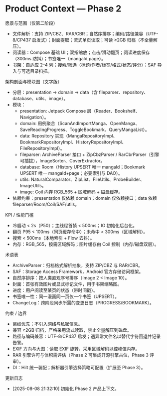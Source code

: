 # Product Context — Phase 2

愿景与范围（仅第二阶段）

- 文件解析：支持 ZIP/CBZ、RAR/CBR；自然序排序；编码/路径兼容（UTF-8/CP437 启发式）；封面提取；流式单页读取；可读 ≥2GB 归档（不全量解压）。
- 阅读器：Compose 基础 UI；双指缩放；点击/滑动翻页；阅读进度保存（300ms 防抖）；书签唯一（mangaId,page）。
- 书架：自适应 2–4 列；搜索/筛选（标题/作者/标签/格式/状态/评分）；SAF 导入与可选目录扫描。

架构剖面与模块图（文字版）

- 分层：presentation → domain → data（含 fileparser、repository、database、utils、image）。
- 模块：
  - presentation: Jetpack Compose 层（Reader、Bookshelf、Navigation）。
  - domain: 用例聚合（ScanAndImportManga、OpenManga、SaveReadingProgress、ToggleBookmark、QueryMangaList）。
  - data: Repository 实现（MangaRepositoryImpl、BookmarkRepositoryImpl、HistoryRepositoryImpl、FileRepositoryImpl）。
  - fileparser: ArchiveParser 接口 + ZipCbzParser / RarCbrParser（引擎可插拔），ImageSorter、CoverExtractor。
  - database: Room（History UPSERT 唯一 mangaId；Bookmark UPSERT 唯一 mangaId+page；必要索引与 DAO）。
  - utils: NaturalComparator、ZipList、FileUtils、ProbeBuilder、ImageUtils。
  - image: Coil 内存 RGB_565 + 区域解码 + 磁盘缓存。
- 依赖约束：presentation 仅依赖 domain；domain 仅依赖接口；data 依赖 fileparser/Room/Coil/SAF/utils。

KPI / 性能门槛

- 冷启动 < 2s（P50）；主线程首帧 < 500ms；IO 初始化后台化。
- 翻页 P95 < 100ms（同页缓存命中）；未命中 < 300ms（区域解码）。
- 搜索 < 500ms（本地索引 + Flow 去抖）。
- 内存：RGB_565，按需区域解码；图片缓存由 Coil 控制（内存/磁盘双层）。

术语表

- ArchiveParser：归档格式解析抽象，支持 ZIP/CBZ 与 RAR/CBR。
- SAF：Storage Access Framework，Android 官方存储访问框架。
- 自然序排序：按人类直观序号排序（Image 2 < Image 10）。
- 封面：首张有效图片或显式标记文件，用于书架缩略图。
- 进度：用户阅读至某页的状态（带时间戳）。
- 书签唯一性：同一漫画同一页仅一个书签（UPSERT）。
- ChangeLog：跨阶段同步所需的变更日志（PROGRESS/BOOKMARK）。

约束 / 边界

- 离线优先；不引入网络与私密信息。
- 兼容 ≥2GB 归档，严格采用流式读取，禁止全量解压到磁盘。
- 路径与编码兼容：UTF-8/CP437 启发；遇异常文件名以替代字符回退并记录告警。
- EXIF 方向与大图：读取 EXIF 旋转，采用区域解码以控峰值内存。
- RAR 引擎许可与体积需评估（Phase 2 可集成开源引擎占位，Phase 3 评审）。
- DI：Hilt 统一装配；解析器引擎选择策略可配置（扩展至 Phase 3）。

更新日志

- [2025-08-08 21:32:10] 初始化 Phase 2 产品上下文。